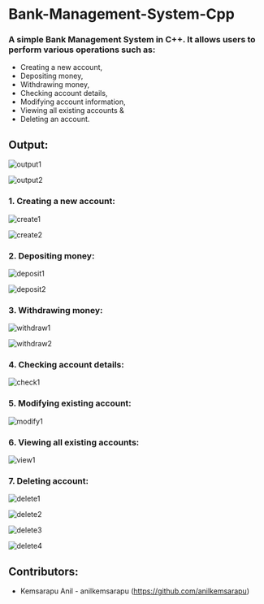 # Bank-Management-System-Cpp

### A simple Bank Management System in C++. It allows users to perform various operations such as:
-  Creating a new account,
-  Depositing money,
-  Withdrawing money,
-  Checking account details,
-  Modifying account information,
-  Viewing all existing accounts &
-  Deleting an account.

## Output:
![output1](images/output1.png)

![output2](images/output2.png)

### 1. Creating a new account:
![create1](images/create1.png)

![create2](images/create2.png)

### 2. Depositing money:
![deposit1](images/deposit1.png)

![deposit2](images/deposit2.png)

### 3. Withdrawing money:
![withdraw1](images/withdraw1.png)

![withdraw2](images/withdraw2.png)

### 4. Checking account details:
![check1](images/check1.png)

### 5. Modifying existing account:
![modify1](images/modify1.png)

### 6. Viewing all existing accounts:
![view1](images/view1.png)

### 7. Deleting account:
![delete1](images/delete1.png)

![delete2](images/delete2.png)

![delete3](images/delete3.png)

![delete4](images/delete4.png)

## Contributors:
-  Kemsarapu Anil - anilkemsarapu (https://github.com/anilkemsarapu)
